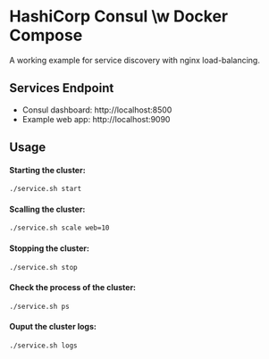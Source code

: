 # HashiCorp Consul \w Docker Compose

A working example for service discovery with nginx load-balancing.

## Services Endpoint

- Consul dashboard: http://localhost:8500
- Example web app: http://localhost:9090

## Usage

#### Starting the cluster:

```sh
./service.sh start
```

#### Scalling the cluster:

```sh
./service.sh scale web=10
```


#### Stopping the cluster:

```sh
./service.sh stop
```

#### Check the process of the cluster:

```sh
./service.sh ps
```

#### Ouput the cluster logs:

```sh
./service.sh logs
